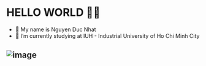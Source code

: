 # HELLO WORLD 🙋‍♂️
- 🌱 My name is Nguyen Duc Nhat
- 🔭 I’m currently studying at IUH - Industrial University of Ho Chi Minh City
## ![image](https://github.com/DucNhat03/DucNhat03/assets/94598007/e1ee6f13-a749-46fd-b492-81ecd2991f6b)



